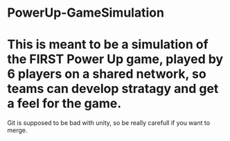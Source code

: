 # PowerUp-GameSimulation

<h1>
This is meant to be a simulation of the FIRST Power Up game, played by 6 players
on a shared network, so teams can develop stratagy and get a feel for the game.
</h1>

Git is supposed to be bad with unity, so be really carefull if you want to merge.

